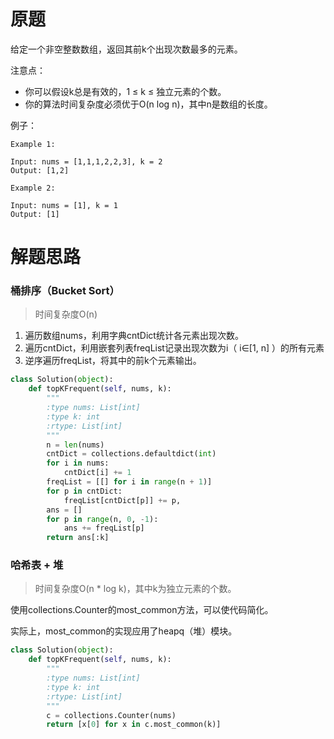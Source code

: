 # 原题
给定一个非空整数数组，返回其前k个出现次数最多的元素。

注意点：

  - 你可以假设k总是有效的，1 ≤ k ≤ 独立元素的个数。
  - 你的算法时间复杂度必须优于O(n log n)，其中n是数组的长度。


例子：

```
Example 1:

Input: nums = [1,1,1,2,2,3], k = 2
Output: [1,2]

Example 2:

Input: nums = [1], k = 1
Output: [1]
```

# 解题思路
### 桶排序（Bucket Sort） 

> 时间复杂度O(n)

1. 遍历数组nums，利用字典cntDict统计各元素出现次数。
2. 遍历cntDict，利用嵌套列表freqList记录出现次数为i（ i∈[1, n] ）的所有元素
3. 逆序遍历freqList，将其中的前k个元素输出。

```python
class Solution(object):
    def topKFrequent(self, nums, k):
        """
        :type nums: List[int]
        :type k: int
        :rtype: List[int]
        """
        n = len(nums)
        cntDict = collections.defaultdict(int)
        for i in nums:
            cntDict[i] += 1
        freqList = [[] for i in range(n + 1)]
        for p in cntDict:
            freqList[cntDict[p]] += p,
        ans = []
        for p in range(n, 0, -1):
            ans += freqList[p]
        return ans[:k]
```

### 哈希表 + 堆 

> 时间复杂度O(n * log k)，其中k为独立元素的个数。

使用collections.Counter的most_common方法，可以使代码简化。

实际上，most_common的实现应用了heapq（堆）模块。

```python
class Solution(object):
    def topKFrequent(self, nums, k):
        """
        :type nums: List[int]
        :type k: int
        :rtype: List[int]
        """
        c = collections.Counter(nums)
        return [x[0] for x in c.most_common(k)]
```
